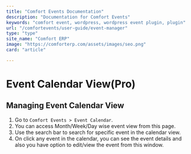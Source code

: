 ```yaml
---
title: "Comfort Events Documentation"
description: "Documentation for Comfort Events"
keywords: "comfort event, wordpress, wordpress event plugin, plugin"
url: "/comfortevents/user-guide/event-manager"
type: "type"
site_name: "Comfort ERP"
image: "https://comforterp.com/assets/images/seo.png"
card: "article"

---
```


# Event Calendar View(Pro)

## Managing Event Calendar View

1. Go to `Comfort Events > Event Calendar`.
2. You can access Month/Week/Day wise event view from this page.
3. Use the search bar to search for specific event in the calendar view.
4. On click any event in the calendar, you can see the event details and also you have option to edit/view the event from this window.